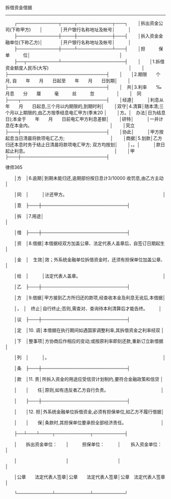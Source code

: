 
 拆借资金借据 
 
 --------------------------------------------------------------------------------
  
 　　┌─────────────┬────┬───────────┬───┐ 
 　　│拆出资金公司(下称甲方)　　│　　　　│开户银行名称地址及帐号│　　　│ 
 　　├─────────────┼────┼───────────┼───┤ 
 　　│拆入资金金融单位(下称乙方)│　　　　│开户银行名称地址及帐号│　　　│ 
 　　├─────────────┼────┴───────────┴───┤ 
 　　│担　　　保　　　单　　　位│　　　　　　　　　　　　　　　　　　　　│ 
 　　├──┬──────────┴────────────────────┤ 
 　　│　　│1.拆借资金额度人民币(大写)　　　　　　　　　　　　　　　　　　│ 
 　　│　　├───────────────────────────────┤ 
 　　│　　│2.期限　　个月, 自　　年　　月　　日起至　　年　　月　　日到期│ 
 　　│　　├───────────────────────────────┤ 
 　　│　共│3.利率　　‰月息　　分　　厘　　　毫　　　丝　　　忽　　　　　│ 
 　　│　同├───┬───────────────────────────┤ 
 　　│经遵│　　　│利息从　　年　　月　　日起息,三个月以内期限的,到期时利│ 
 　　│双守│4.清算│随本清;三个月以上期限的,由乙方按季结息电汇甲方(季末20 │ 
 　　│方。│　办法│日为结息日);本金于　　年　　月　　日前电汇甲方利息差额│ 
 　　│研特│　　　│一并计息在本金内。　　　　　　　　　　　　　　　　　　│ 
 　　│究立├───┼───────────────────────────┤ 
 　　│协此│　　　│甲方按起息当日清晨将款项电汇乙方;　　　　　　　　　　 │ 
 　　│商据│5.划款│乙方归还本息时务于结止日清晨将款项电汇甲方; 双方均按划│ 
 　　│，。│　　　│款日起止利息。　　　　　　　　　　　　　　　　　　　　│ 
 　　│甲　├───┼───────────────────────────┤ 




 
律师365






 　　│方　│6.逾期│到期未能归还,逾期部份按日息计3/10000 收罚息,由乙方主动│ 

 　　│同　│　　　│计还甲方。　　　　　　　　　　　　　　　　　　　　　　│ 

 　　│意　├───┼───────────────────────────┤ 

 　　│拆　│7.用途│　　　　　　　　　　　　　　　　　　　　　　　　　　　│ 

 　　│借　├───┼───────────────────────────┤ 

 　　│资　│8.借据│本借据经双方加盖公章、法定代表人盖章后，自签订日期起生│ 

 　　│金　│　生效│效；外系统金融单位拆借资金时，还须有担保单位加盖公章、│ 

 　　│给　│　　　│法定代表人盖章。　　　　　　　　　　　　　　　　　　　│ 

 　　│乙　├───┼───────────────────────────┤ 

 　　│方　│9.借据│甲方接到乙方所归还的款项,经查收本金及利息无讹后,本借据│ 

 　　│，　│　终止│自行终止;否则,需查对、查询待本利清算后才能告终。　　　│ 

 　　│议　├───┼───────────────────────────┤ 

 　　│定　│10. 调│本借据在执行期间如遇国家调整利率,其拆借资金之利率经双 │ 

 　　│下　│整事项│方协商后作相应的变动;或按原利率即刻还款,重新订立新借据│ 

 　　│列　│　　　│。　　　　　　　　　　　　　　　　　　　　　　　　　　│ 

 　　│条　├───┼───────────────────────────┤ 

 　　│款　│11. 责│所拆入资金的用途应受信贷计划制约,要符合金融政策和信贷 │ 

 　　│　　│　　任│原则,如有违反者乙方自行负责。　　　　　　　　　　　　 │ 

 　　│　　├───┼───────────────────────────┤ 

 　　│　　│12. 担│外系统金融单位拆借资金,必须有担保单位,如乙方不履行借据│ 

 　　│　　│　　保│条款时,其担保单位要承担全部经济责任。　　　　　　　　 │ 

 　　├──┴───┴────┬───────────┬──────────┤ 

 　　│　　拆出资金单位：　　│　　　担保单位：　　　│　　 拆入资金单位： │ 

 　　│　　　　　　　　　　　│　　　　　　　　　　　│　　　　　　　　　　│ 

 　　│公章　　法定代表人签章│公章　　法定代表人签章│公章　法定代表人签章│ 

 　　└───────────┴───────────┴──────────┘

  

 


 

 
 
 
 
 
  


  
 

  


  


  
 
 
 
 

